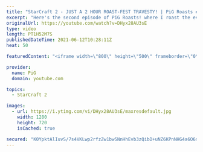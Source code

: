 ```yaml
---
title: "StarCraft 2 - JUST A 2 HOUR ROAST-FEST TRAVESTY! | PiG Roasts #2"
excerpt: "Here's the second episode of PiG Roasts! where I roast the ever living sh*t out of people's replays. All in good fun, of course! Hope you guys enjoy :P  🔥 If you want to get roasted by PiG, send your replay to RateMyStarCraft@gmail.com, with title “PiG Roasts” and in the body of the email add your ign,"
originalUrl: https://youtube.com/watch?v=DHyx28AU3sE
type: video
length: PT1H52M7S
publishedDateTime: 2021-06-12T10:28:11Z
heat: 50

featuredContent: "<iframe width=\"800\" height=\"500\" frameborder=\"0\" src=\"https://www.youtube.com/embed/DHyx28AU3sE\" allow=\"accelerometer; autoplay; encrypted-media; gyroscope; picture-in-picture\" allowfullscreen></iframe>"

provider:
  name: PiG
  domain: youtube.com

topics:
  - StarCraft 2

images:
  - url: https://i.ytimg.com/vi/DHyx28AU3sE/maxresdefault.jpg
    width: 1280
    height: 720
    isCached: true

secured: "K0YpktAlIuvS/7s4VKLwp2rfzZw1bw5NnHhEvb3zQibD+uNZ6KPnNHG4a6O6sIUjNSqy7klbfUUgS/3ZoPL95S9eBG8vaoRZHpFukPBRf0EQath0YA5Iq6z80D/WvjYRjF8RWvGv30elaDfsRopFYvcAuVG/W8XU/El0eKKk1ElL8p/P2CT19BZRquhtlGB9gDCVx/O1t2DG/FzkNFodHUQPa6A6rDYskDw0pfCd01efMKDp1MM5MQ3TfapUjSYfeSeDhwvkR2xH8MGjfnwqqUkpxhGMUSWIu1xAaZeEKzm4Xl9cuIyY/pGvuuegclJvnxAKyvSbsu5JFk23E9yIUgJ9D7mNO1Ww0mOuPxTAe+5McEts+Ev++p3kQ42SeIO9T2SPME4UfLyHTZ9VmkpJmfiUaxNMMK0+Sfl94kQtWao=;ah98kYBFmThyzbwtO7ldbg=="
---
```


